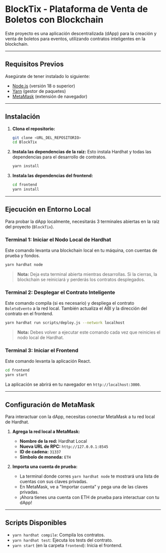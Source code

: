 # BlockTix - Plataforma de Venta de Boletos con Blockchain

Este proyecto es una aplicación descentralizada (dApp) para la creación y venta de boletos para eventos, utilizando contratos inteligentes en la blockchain.

---

## Requisitos Previos

Asegúrate de tener instalado lo siguiente:

- [Node.js](https://nodejs.org/) (versión 18 o superior)
- [Yarn](https://yarnpkg.com/) (gestor de paquetes)
- [MetaMask](https://metamask.io/) (extensión de navegador)

---

## Instalación

1.  **Clona el repositorio:**

    ```sh
    git clone <URL_DEL_REPOSITORIO>
    cd BlockTix
    ```

2.  **Instala las dependencias de la raíz:**
    Esto instala Hardhat y todas las dependencias para el desarrollo de contratos.

    ```sh
    yarn install
    ```

3.  **Instala las dependencias del frontend:**
    ```sh
    cd frontend
    yarn install
    ```

---

## Ejecución en Entorno Local

Para probar la dApp localmente, necesitarás 3 terminales abiertas en la raíz del proyecto (`BlockTix`).

### **Terminal 1: Iniciar el Nodo Local de Hardhat**

Este comando levanta una blockchain local en tu máquina, con cuentas de prueba y fondos.

```sh
yarn hardhat node
```

> **Nota:** Deja esta terminal abierta mientras desarrollas. Si la cierras, la blockchain se reiniciará y perderás los contratos desplegados.

### **Terminal 2: Desplegar el Contrato Inteligente**

Este comando compila (si es necesario) y despliega el contrato `BoletoEvento` a la red local. También actualiza el ABI y la dirección del contrato en el frontend.

```sh
yarn hardhat run scripts/deploy.js --network localhost
```

> **Nota:** Debes volver a ejecutar este comando cada vez que reinicies el nodo local de Hardhat.

### **Terminal 3: Iniciar el Frontend**

Este comando levanta la aplicación React.

```sh
cd frontend
yarn start
```

La aplicación se abrirá en tu navegador en `http://localhost:3000`.

---

## Configuración de MetaMask

Para interactuar con la dApp, necesitas conectar MetaMask a tu red local de Hardhat.

1.  **Agrega la red local a MetaMask:**

    - **Nombre de la red:** Hardhat Local
    - **Nueva URL de RPC:** `http://127.0.0.1:8545`
    - **ID de cadena:** `31337`
    - **Símbolo de moneda:** `ETH`

2.  **Importa una cuenta de prueba:**
    - La terminal donde corres `yarn hardhat node` te mostrará una lista de cuentas con sus claves privadas.
    - En MetaMask, ve a "Importar cuenta" y pega una de las claves privadas.
    - ¡Ahora tienes una cuenta con ETH de prueba para interactuar con tu dApp!

---

## Scripts Disponibles

- `yarn hardhat compile`: Compila los contratos.
- `yarn hardhat test`: Ejecuta los tests del contrato.
- `yarn start` (en la carpeta `frontend`): Inicia el frontend.
